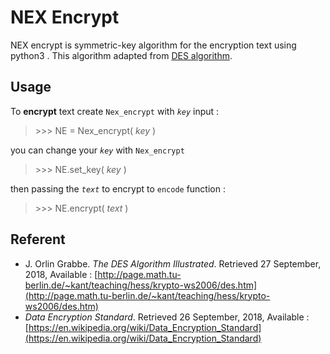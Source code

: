 # NEX Encrypt

NEX encrypt is symmetric-key algorithm for the encryption text using python3 . This algorithm adapted from [DES algorithm](https://en.wikipedia.org/wiki/Data_Encryption_Standard).  

## Usage

 To **encrypt** text create `Nex_encrypt` with *`key`* input :
 
> \>>> NE = Nex_encrypt( *key* )

you can change your *`key`* with `Nex_encrypt`

> \>>> NE.set_key( *key* )

then passing the *`text`* to encrypt to `encode` function :

> \>>> NE.encrypt( *text* )

## Referent

 - J. Orlin Grabbe. *The DES Algorithm Illustrated*. Retrieved  27 September, 2018, Available : [http://page.math.tu-berlin.de/~kant/teaching/hess/krypto-ws2006/des.htm](http://page.math.tu-berlin.de/~kant/teaching/hess/krypto-ws2006/des.htm)
 - *Data Encryption Standard*. Retrieved  26 September, 2018, Available : 
[https://en.wikipedia.org/wiki/Data_Encryption_Standard](https://en.wikipedia.org/wiki/Data_Encryption_Standard)
